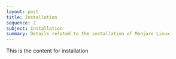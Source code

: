 ```yaml
---
layout: post
title: Installation
sequence: 2
subject: Installation 
summary: Details related to the installation of Manjaro Linux
---
```


This is the content for installation 

